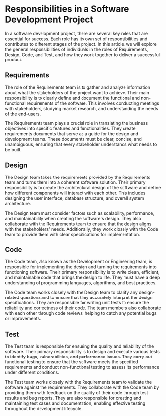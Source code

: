 # Responsibilities in a Software Development Project

In a software development project, there are several key roles that are essential for success. Each
role has its own set of responsibilities and contributes to different stages of the project. In
this article, we will explore the general responsibilities of individuals in the roles of
Requirements, Design, Code, and Test, and how they work together to deliver a successful product.

## Requirements

The role of the Requirements team is to gather and analyze information about what the stakeholders
of the project want to achieve. Their main responsibility is to clearly define and document the
functional and non-functional requirements of the software. This involves conducting meetings with
stakeholders, studying market research, and understanding the needs of the end-users.

The Requirements team plays a crucial role in translating the business objectives into specific
features and functionalities. They create requirements documents that serve as a guide for the
design and development teams. These documents must be clear, concise, and unambiguous, ensuring
that every stakeholder understands what needs to be built.

## Design

The Design team takes the requirements provided by the Requirements team and turns them into a
coherent software solution. Their primary responsibility is to create the architectural design of
the software and define how different components will interact with each other. This includes
designing the user interface, database structure, and overall system architecture.

The Design team must consider factors such as scalability, performance, and maintainability when
creating the software's design. They also collaborate with the Requirements team to ensure that the
design aligns with the stakeholders' needs. Additionally, they work closely with the Code team to
provide them with clear specifications for implementation.

## Code

The Code team, also known as the Development or Engineering team, is responsible for implementing
the design and turning the requirements into functioning software. Their primary responsibility is
to write clean, efficient, and maintainable code that brings the design to life. They must have a
deep understanding of programming languages, algorithms, and best practices.

The Code team works closely with the Design team to clarify any design-related questions and to
ensure that they accurately interpret the design specifications. They are responsible for writing
unit tests to ensure the reliability and correctness of their code. The team members also
collaborate with each other through code reviews, helping to catch any potential bugs or
improvements.

## Test

The Test team is responsible for ensuring the quality and reliability of the software. Their primary
responsibility is to design and execute various tests to identify bugs, vulnerabilities, and
performance issues. They carry out functional testing to ensure that the software meets the
specified requirements and conduct non-functional testing to assess its performance under different
conditions.

The Test team works closely with the Requirements team to validate the software against the
requirements. They collaborate with the Code team by providing them with feedback on the quality of
their code through test results and bug reports. They are also responsible for creating and
maintaining test cases and documentation, enabling effective testing throughout the development
lifecycle.
